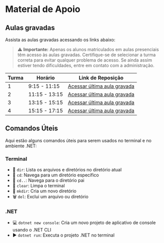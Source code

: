 # Material de Apoio



## Aulas gravadas
Assista as aulas gravadas acessando os links abaixo:

> :warning: **Importante:** Apenas os alunos matriculados em aulas presenciais têm acesso às aulas gravadas. Certifique-se de selecionar a turma correta para evitar qualquer problema de acesso. Se ainda assim estiver tendo dificuldades, entre em contato com a administração.

| Turma | Horário          | Link de Reposição                                     |
|-------|------------------|-------------------------------------------------------|
| 1     | 9:15 - 11:15     | [Acessar última aula gravada](https://1drv.ms/f/s!AABDE_eMAQ0LgoEA?e=UBJCRY) |
| 2     | 11:15 - 13:15    | [Acessar última aula gravada](https://1drv.ms/f/s!AABDE_eMAQ0LgoEA?e=UBJCRY) |
| 3     | 13:15 - 15:15    | [Acessar última aula gravada](https://1drv.ms/f/s!AABDE_eMAQ0LgoEA?e=UBJCRY) |
| 4     | 15:15 - 17:15    | [Acessar última aula gravada](https://1drv.ms/f/s!AABDE_eMAQ0LgoEA?e=UBJCRY) |

## Comandos Úteis

Aqui estão alguns comandos úteis para serem usados no terminal e no ambiente .NET:

### Terminal

- :file_folder: `dir`: Lista os arquivos e diretórios no diretório atual
- :open_file_folder: `cd`: Navega para um diretório específico
- :arrow_up_small: `cd..`: Navega para o diretório pai
- :broom: `clear`: Limpa o terminal
- :file_folder: `mkdir`: Cria um novo diretório
- :wastebasket: `del`: Exclui um arquivo ou diretório

### .NET

- :computer: `dotnet new console`: Cria um novo projeto de aplicativo de console usando o .NET CLI
- :arrow_forward: `dotnet run`: Executa o projeto .NET no terminal
